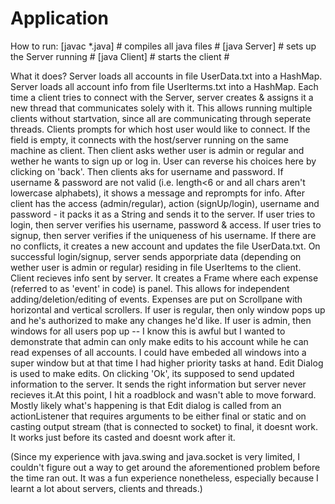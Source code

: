 # Application
How to run:
  [javac *.java]    # compiles all java files #
  [java Server]     # sets up the Server running #
  [java Client]     # starts the client #
  
What it does? 
  Server loads all accounts in file UserData.txt into a HashMap.
  Server loads all account info from file UserIterms.txt into a HashMap.
  Each time a client tries to connect with the Server, server creates & assigns it a new thread that communicates solely with it.
  This allows running multiple clients without startvation, since all are communicating through seperate threads.
  Clients prompts for which host user would like to connect.
  If the field is empty, it connects with the host/server running on the same machine as client.
  Then client asks wether user is admin or regular and wether he wants to sign up or log in. 
  User can reverse his choices here by clicking on 'back'.
  Then clients aks for username and password. 
  If username & password are not valid (i.e. length<6 or and all chars aren't lowercase alphabets), it shows a message and reprompts for info.
  After client has the access (admin/regular), action (signUp/login), username and password - it packs it as a String and sends it to the server.
  If user tries to login, then server verifies his username, password & access.
  If user tries to signup, then server verifies if the uniqueness of his username. If there are no conflicts, it creates a new account and updates the file UserData.txt.
  On successful login/signup, server sends apporpriate data (depending on wether user is admin or regular) residing in file UserItems to the client.
  Client recieves info sent by server. 
  It creates a Frame where each expense (referred to as 'event' in code) is panel. This allows for independent adding/deletion/editing of events.
  Expenses are put on Scrollpane with horizontal and vertical scrollers.
  If user is regular, then only window pops up and he's authorized to make any changes he'd like.
  If user is admin, then windows for all users pop up -- I know this is awful but I wanted to 
  demonstrate that admin can only make edits to his account while he can read expenses of all accounts. 
  I could have embeded all windows into a super window but at that time I had higher priority tasks at hand.
  Edit Dialog is used to make edits. On clicking 'Ok', its supposed to send updated information to the server.
  It sends the right information but server never recieves it.At this point, I hit a roadblock and wasn't able to move forward.
  Mostly likely what's happening is that Edit dialog is called from an actionListener that requires arguments to be either final or static 
  and on casting output stream (that is connected to socket) to final, it doesnt work. It works just before its casted and doesnt work after it.
 
 
 
  (Since my experience with java.swing and java.socket is very limited, I couldn't figure out a way to get around the aforementioned problem before the time ran out. It was a fun experience nonetheless, especially because I learnt a lot about servers, clients and threads.)
  
